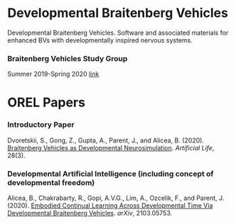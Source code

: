 # Developmental Braitenberg Vehicles
Developmental Braitenberg Vehicles. Software and associated materials for enhanced BVs with developmentally inspired nervous systems.

### Braitenberg Vehicles Study Group 
Summer 2019-Spring 2020  [link](https://github.com/Orthogonal-Research-Lab/GSoC-Braitenberg-Vehicles/blob/master/README.md)

# OREL Papers

### Introductory Paper

Dvoretskii, S., Gong, Z., Gupta, A., Parent, J., and Alicea, B. (2020). [Braitenberg Vehicles as Developmental Neurosimulation](https://arxiv.org/abs/2003.07689). _Artificial Life_, 28(3).


### Developmental Artificial Intelligence (including concept of developmental freedom)

Alicea, B., Chakrabarty, R., Gopi, A.V.G., Lim, A., Ozcelik, F., and Parent, J. (2020). [Embodied Continual Learning Across Developmental Time Via Developmental Braitenberg Vehicles](https://arxiv.org/abs/2103.05753v1). _arXiv_, 2103.05753.
